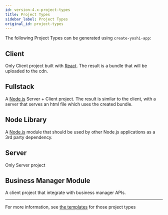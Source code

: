 ```yaml
---
id: version-4.x-project-types
title: Project Types
sidebar_label: Project Types
original_id: project-types
---
```


The following Project Types can be generated using `create-yoshi-app`:

## Client

Only Client project built with [React](https://reactjs.org/). The result is a bundle that will be uploaded to the cdn.

## Fullstack

A [Node.js](https://nodejs.org/en/) Server + Client project. The result is similar to the client, with a server that serves an html file which uses the created bundle.

## Node Library

A [Node.js](https://docs.npmjs.com/getting-started/creating-node-modules) module that should be used by other Node.js applications as a 3rd party dependency.

## Server

Only Server project

## Business Manager Module

A client project that integrate with business manager APIs.

---

For more information, see [the templates](https://github.com/wix/yoshi/tree/master/packages/create-yoshi-app/templates)
for those project types

